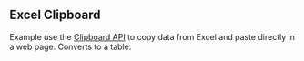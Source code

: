 Excel Clipboard
---------------

Example use the [Clipboard API](https://developer.mozilla.org/en-US/docs/Web/API/ClipboardEvent/clipboardData) to copy data from Excel and paste directly in a web page. Converts to a table.

